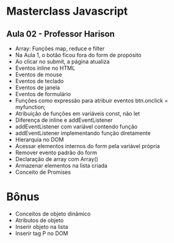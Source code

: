 # Masterclass Javascript
## Aula 02 - Professor Harison

- Array: Funções map, reduce e filter
- Na Aula 1, o botão ficou fora do form de propósito
- Ao clicar no submit, a página atualiza
- Eventos inline no HTML
- Eventos de mouse
- Eventos de teclado
- Eventos de janela
- Eventos de formulário
- Funções como expressão para atribuir eventos btn.onclick = myfunction;
- Atribuição de funções em variáveis const, não let
- Diferença de inline e addEventListener
- addEventListener com variável contendo função
- addEventListener implementando função diretamente
- Hierarquia no DOM
- Acessar elementos internos do form pela variável própria
- Remover evento padrão do form
- Declaração de array com Array()
- Armazenar elementos na lista criada
- Conceito de Promises

# Bônus
- Conceitos de objeto dinâmico
- Atributos de objeto
- Inserir objeto na lista
- Inserir tag P no DOM